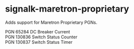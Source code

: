 # signalk-maretron-proprietary
Adds support for Maretron Proprietary PGNs.

PGN 65284 DC Breaker Current<br/>
PGN 130836 Switch Status Counter<br/>
PGN 130837 Switch Status Timer<br/>

